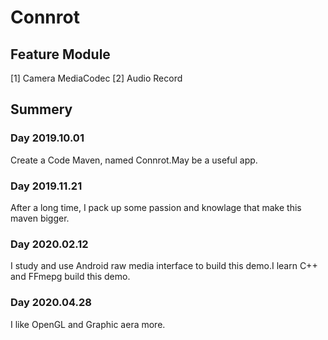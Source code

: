 # Connrot

## Feature Module
[1] Camera MediaCodec
[2] Audio Record

## Summery

### Day 2019.10.01 
  Create a Code Maven, named Connrot.May be a useful app.
### Day 2019.11.21
  After a long time, I pack up some passion and knowlage that make this maven bigger.
### Day 2020.02.12
  I study and use Android raw media interface to build this demo.I learn C++ and FFmepg build this demo.
### Day 2020.04.28
  I like OpenGL and Graphic aera more.
